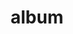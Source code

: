 ---
layout: album
resource: facebook
title: "album"
description: "masonry"
active: gallery
header-img: "img/gallery-bg.jpg"
album-title: "my 9th album"
images:
  - image_path: HQT/VayNganCS_n (6)/870774185095173_450584886_870775058428419_5740480045316255960_n.jpg
  - image_path: HQT/VayNganCS_n (6)/870774218428503_450613269_870775095095082_1731656174873120951_n.jpg
  - image_path: HQT/VayNganCS_n (6)/873752961463962_451573705_873752958130629_2850639400281052222_n.jpg
  - image_path: HQT/VayNganCS_n (6)/873753121463946_450909989_873753118130613_7138958483361425719_n.jpg
  - image_path: HQT/VayNganCS_n (6)/873753254797266_451412176_873753251463933_4087113794038311194_n.jpg
  - image_path: HQT/VayNganCS_n (6)/874916728014252_450377059_870215125151079_8707112653033994418_n.jpg
  - image_path: HQT/VayNganCS_n (6)/874916728014252_450699519_870590815113510_7939283803685860548_n.jpg
  - image_path: HQT/VayNganCS_n (6)/874916728014252_451983160_874916944680897_2109820439486332191_n.jpg
  - image_path: HQT/VayNganCS_n (6)/874916728014252_461709827_926186459553945_4236227941413537982_n.jpg
  - image_path: HQT/VayNganCS_n (6)/874916751347583_452065168_874916954680896_7769776201658295219_n.jpg
  - image_path: HQT/VayNganCS_n (6)/874916788014246_451768038_874916971347561_1156416010141299184_n.jpg
  - image_path: HQT/VayNganCS_n (6)/879223404250251_452850119_879224034250188_184359973760279081_n.jpg
  - image_path: HQT/VayNganCS_n (6)/879223427583582_452972869_879224044250187_1783501386396300903_n.jpg
  - image_path: HQT/VayNganCS_n (6)/879223527583572_452907220_879224070916851_4901639936809159371_n.jpg
  - image_path: HQT/VayNganCS_n (6)/926131132892811_461833830_926131582892766_6572624996867936492_n.jpg
  - image_path: HQT/VayNganCS_n (6)/926131199559471_461736759_926131596226098_6370695353196372074_n.jpg
  - image_path: HQT/VayNganCS_n (6)/926131292892795_461750669_926131296226128_2039126509741843068_n.jpg
  - image_path: HQT/VayNganCS_n (6)/926184736220784_461857986_926187109553880_7235076066765218757_n.jpg
  - image_path: HQT/VayNganCS_n (6)/933991972106727_461709804_926187042887220_5079308461286522290_n.jpg
  - image_path: HQT/VayNganCS_n (6)/933991972106727_461922866_926187266220531_5720412472377328279_n.jpg
  - image_path: HQT/VayNganCS_n (6)/933991972106727_462685061_933992228773368_8205891710763306556_n.jpg
  - image_path: HQT/VayNganCS_n (6)/933991985440059_462794280_933992235440034_8764564790274481414_n.jpg
  - image_path: HQT/VayNganCS_n (6)/933992022106722_462694269_933992275440030_2162589111167673697_n.jpg
---